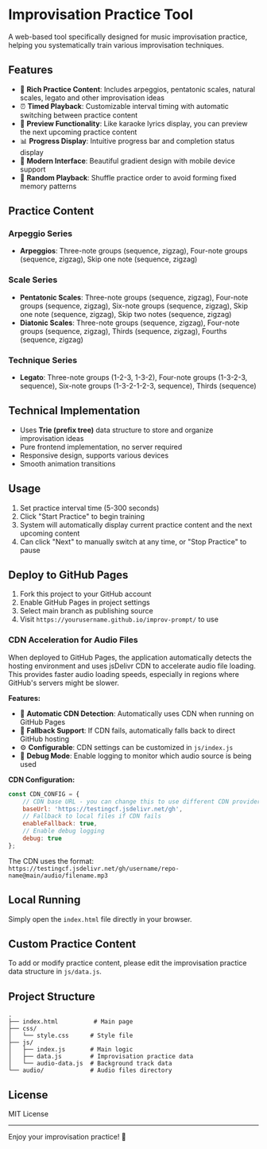 # Improvisation Practice Tool

A web-based tool specifically designed for music improvisation practice, helping you systematically train various improvisation techniques.

## Features

- 🎵 **Rich Practice Content**: Includes arpeggios, pentatonic scales, natural scales, legato and other improvisation ideas
- ⏰ **Timed Playback**: Customizable interval timing with automatic switching between practice content
- 👀 **Preview Functionality**: Like karaoke lyrics display, you can preview the next upcoming practice content
- 📊 **Progress Display**: Intuitive progress bar and completion status display
- 🌟 **Modern Interface**: Beautiful gradient design with mobile device support
- 🔀 **Random Playback**: Shuffle practice order to avoid forming fixed memory patterns

## Practice Content

### Arpeggio Series
- **Arpeggios**: Three-note groups (sequence, zigzag), Four-note groups (sequence, zigzag), Skip one note (sequence, zigzag)

### Scale Series
- **Pentatonic Scales**: Three-note groups (sequence, zigzag), Four-note groups (sequence, zigzag), Six-note groups (sequence, zigzag), Skip one note (sequence, zigzag), Skip two notes (sequence, zigzag)
- **Diatonic Scales**: Three-note groups (sequence, zigzag), Four-note groups (sequence, zigzag), Thirds (sequence, zigzag), Fourths (sequence, zigzag)

### Technique Series
- **Legato**: Three-note groups (1-2-3, 1-3-2), Four-note groups (1-3-2-3, sequence), Six-note groups (1-3-2-1-2-3, sequence), Thirds (sequence)

## Technical Implementation

- Uses **Trie (prefix tree)** data structure to store and organize improvisation ideas
- Pure frontend implementation, no server required
- Responsive design, supports various devices
- Smooth animation transitions

## Usage

1. Set practice interval time (5-300 seconds)
2. Click "Start Practice" to begin training
3. System will automatically display current practice content and the next upcoming content
4. Can click "Next" to manually switch at any time, or "Stop Practice" to pause

## Deploy to GitHub Pages

1. Fork this project to your GitHub account
2. Enable GitHub Pages in project settings
3. Select main branch as publishing source
4. Visit `https://yourusername.github.io/improv-prompt/` to use

### CDN Acceleration for Audio Files

When deployed to GitHub Pages, the application automatically detects the hosting environment and uses jsDelivr CDN to accelerate audio file loading. This provides faster audio loading speeds, especially in regions where GitHub's servers might be slower.

**Features:**
- 🚀 **Automatic CDN Detection**: Automatically uses CDN when running on GitHub Pages
- 🔄 **Fallback Support**: If CDN fails, automatically falls back to direct GitHub hosting
- ⚙️ **Configurable**: CDN settings can be customized in `js/index.js`
- 🐛 **Debug Mode**: Enable logging to monitor which audio source is being used

**CDN Configuration:**
```javascript
const CDN_CONFIG = {
    // CDN base URL - you can change this to use different CDN providers
    baseUrl: 'https://testingcf.jsdelivr.net/gh',
    // Fallback to local files if CDN fails
    enableFallback: true,
    // Enable debug logging
    debug: true
};
```

The CDN uses the format: `https://testingcf.jsdelivr.net/gh/username/repo-name@main/audio/filename.mp3`

## Local Running

Simply open the `index.html` file directly in your browser.

## Custom Practice Content

To add or modify practice content, please edit the improvisation practice data structure in `js/data.js`.

## Project Structure

```
.
├── index.html          # Main page
├── css/
│   └── style.css      # Style file
├── js/
│   ├── index.js       # Main logic
│   ├── data.js        # Improvisation practice data
│   └── audio-data.js  # Background track data
└── audio/             # Audio files directory
```

## License

MIT License

---

Enjoy your improvisation practice! 🎵